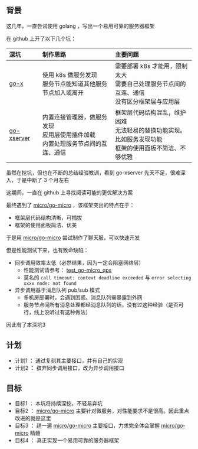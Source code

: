 ## 背景

这几年，一直尝试使用 golang ，写出一个易用可靠的服务器框架

在 github 上开了以下几个坑：

深坑                                                   |  制作思路                                                                            | 主要问题
:------------------------------------------------------|:-------------------------------------------------------------------------------------|:-----------------------------------
[go-x](https://github.com/fananchong/go-x)             | 使用 k8s 做服务发现</br>服务节点能知道其他服务节点加入或离开                         | 需要部署 k8s 才能用，限制太大</br>需要自己处理服务节点间的互连、通信</br>没有区分框架层与应用层
[go-xserver](https://github.com/fananchong/go-xserver) | 内置连接管理器，做服务发现</br>应用层使用插件加载</br>内置处理服务节点间的互连、通信 | 框架层代码结构混乱，维护困难</br>无法轻易的替换功能实现。比如服务发现功能</br>框架的使用面板不简洁、不够优雅

虽然在挖坑，但也在不断的总结经验教训，看到 go-xserver 先天不足，很难深入，于是中断了 3 个月左右

这期间，一直在 github 上寻找阅读可能的更优解决方案

最终遇到了 [micro/go-micro](https://github.com/micro/go-micro) ，该框架突出的特点在于：
- 框架层代码结构清晰，可插拔
- 框架的使用面板简洁、优美

于是用 [micro/go-micro](https://github.com/micro/go-micro) 尝试制作了聊天服，可以快速开发

但是性能测试下来，也有致命缺陷：
- 同步调用效率太低（必然结果，因为一定会阻塞网络层）
  - 性能测试请参考： [test_go-micro_qps](https://github.com/fananchong/test_go-micro_qps)
  - 莫名的 `call timeout: context deadline exceeded` 与 `error selecting xxxx node: not found`
- 异步调用基于消息队列 pub/sub 模式
  - 多机房部署时，会遇到困惑。消息队列需暴露到外网
  - 服务节点间所有消息处理都经消息队列的话，没有过这种经验（是否可行，线上没听过有这种做法）

因此有了本深坑3


## 计划

- 计划1 ： 通过复刻其主要接口，并有自己的实现
- 计划2 ： 摈弃同步调用接口，改为异步调用接口


## 目标

- 目标1 ： 本坑将持续深挖，不轻易弃坑
- 目标2 ： [micro/go-micro](https://github.com/micro/go-micro) 主要针对微服务，对性能要求不是很高。因此重点改进的就是这里
- 目标3 ： 趟一遍 [micro/go-micro](https://github.com/micro/go-micro) 主要接口，力求完全体会掌握 [micro/go-micro](https://github.com/micro/go-micro) 精髓
- 目标4 ： 真正实现一个易用可靠的服务器框架
